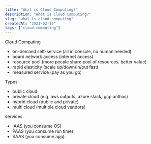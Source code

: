 ```yaml
---
title: "What is Cloud Computing?"
description: "What is Cloud Computing?"
slug: "what-is-cloud-computing"
createdAt: "2021-02-15"
tags: ["cloud-computing"]
---
```


Cloud Computing

- on-demand self-service (all in console, no human needed)
- board network access (internet access)
- resource pool (more people share pool of resources, better value)
- rapid elasticity (scale up/down/in/out fast)
- measured service (pay as you go)

Types

- public cloud
- private cloud (e.g. aws outputs, azure stack, gcp anthos)
- hybrid cloud (public and private)
- multi cloud (multiple cloud vendors)

services

- IAAS (you consume OS)
- PAAS (you consume run time)
- SAAS (you consume app)
